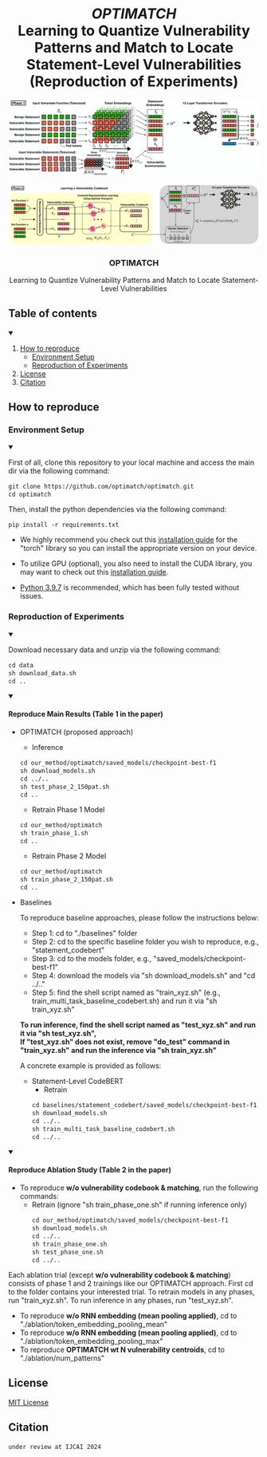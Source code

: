 <div align="center">
  
# *OPTIMATCH* <br> Learning to Quantize Vulnerability Patterns and Match to Locate Statement-Level Vulnerabilities <br> (Reproduction of Experiments)
  
</div>

![OPTIMATCH1](img/cover_1.png)

![OPTIMATCH2](img/cover_2.png)

<p align="center">
  </a>
  <h3 align="center">OPTIMATCH</h3>
  <p align="center">
    Learning to Quantize Vulnerability Patterns and Match to Locate Statement-Level Vulnerabilities
  </p>
</p>
     
## Table of contents

<!-- Table of contents -->
<details open="open">
  <summary></summary>
  <ol>
    <li>
      <a href="#how-to-reproduce">How to reproduce</a>
        <ul>
          <li><a href="#environment-setup">Environment Setup</a></li>
          <li><a href="#reproduction-of-experiments">Reproduction of Experiments</a></li>
        </ul>
    </li>
    <li>
      <a href="#license">License</a>
    </li>
    <li>
      <a href="#citation">Citation</a>
    </li>
  </ol>
</details>

## How to reproduce 

### Environment Setup
<details open="open">
  <summary></summary>
  
First of all, clone this repository to your local machine and access the main dir via the following command:
```
git clone https://github.com/optimatch/optimatch.git
cd optimatch
```

Then, install the python dependencies via the following command:
```
pip install -r requirements.txt
```

* We highly recommend you check out this <a href="https://pytorch.org/">installation guide</a> for the "torch" library so you can install the appropriate version on your device.
  
* To utilize GPU (optional), you also need to install the CUDA library, you may want to check out this <a href="https://docs.nvidia.com/cuda/cuda-quick-start-guide/index.html">installation guide</a>.
  
* <a href="https://www.python.org/downloads/release/python-397/">Python 3.9.7</a> is recommended, which has been fully tested without issues.
 
</details>
 
### Reproduction of Experiments
  
  <details open="open">
    <summary></summary>
    
  Download necessary data and unzip via the following command: 
  ```
  cd data
  sh download_data.sh 
  cd ..
  ```
  
  </details>  
  
  <details open="open">
    <summary></summary>
  
  #### Reproduce Main Results (Table 1 in the paper)
  - OPTIMATCH (proposed approach)
    * Inference
    ```
    cd our_method/optimatch/saved_models/checkpoint-best-f1
    sh download_models.sh
    cd ../..
    sh test_phase_2_150pat.sh
    cd ..
    ```
    * Retrain Phase 1 Model
    ```
    cd our_method/optimatch
    sh train_phase_1.sh
    cd ..
    ```
    * Retrain Phase 2 Model
    ```
    cd our_method/optimatch
    sh train_phase_2_150pat.sh
    cd ..
    ```
 - Baselines
  
   To reproduce baseline approaches, please follow the instructions below:

   * Step 1: cd to "./baselines" folder
   * Step 2: cd to the specific baseline folder you wish to reproduce, e.g., "statement_codebert"
   * Step 3: cd to the models folder, e.g., "saved_models/checkpoint-best-f1"
   * Step 4: download the models via "sh download_models.sh" and "cd ../.."
   * Step 5: find the shell script named as "train_xyz.sh" (e.g., train_multi_task_baseline_codebert.sh) and run it via "sh train_xyz.sh"

   **To run inference, find the shell script named as "test_xyz.sh" and run it via "sh test_xyz.sh", <br> If "test_xyz.sh" does not exist, remove "do_test" command in "train_xyz.sh" and run the inference via "sh train_xyz.sh"**

   A concrete example is provided as follows:

   - Statement-Level CodeBERT
      * Retrain
      ```
      cd baselines/statement_codebert/saved_models/checkpoint-best-f1
      sh download_models.sh
      cd ../..
      sh train_multi_task_baseline_codebert.sh
      cd ../..
      ```
  
  </details>
 
  <details open="open">
    <summary></summary>
    
  #### Reproduce Ablation Study (Table 2 in the paper)
  - To reproduce **w/o vulnerability codebook & matching**, run the following commands:
    * Retrain (ignore "sh train_phase_one.sh" if running inference only)
      ```
      cd our_method/optimatch/saved_models/checkpoint-best-f1
      sh download_models.sh
      cd ../..
      sh train_phase_one.sh
      sh test_phase_one.sh
      cd ../..
      ```
  
  Each ablation trial (except **w/o vulnerability codebook & matching**) consists of phase 1 and 2 trainings like our OPTIMATCH approach.
  First cd to the folder contains your interested trial.
  To retrain models in any phases, run "train_xyz.sh".
  To run inference in any phases, run "test_xyz.sh".
  
  - To reproduce **w/o RNN embedding (mean pooling applied)**, cd to "./ablation/token_embedding_pooling_mean"
  - To reproduce **w/o RNN embedding (mean pooling applied)**, cd to "./ablation/token_embedding_pooling_max"
  - To reproduce **OPTIMATCH wt N vulnerability centroids**, cd to "./ablation/num_patterns"
  
  </details>
     
## License 
<a href="https://github.com/optimatch/optimatch/blob/main/LICENSE">MIT License</a>

## Citation
```bash
under review at IJCAI 2024
```
